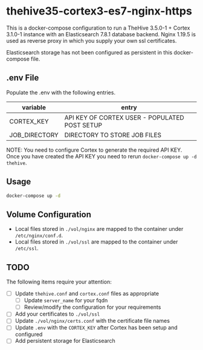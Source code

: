 # thehive35-cortex3-es7-nginx-https

This is a docker-compose configuration to run a TheHive 3.5.0-1 + Cortex 3.1.0-1 instance with an Elasticsearch 7.8.1 database backend.  Nginx 1.19.5 is used as reverse proxy in which you supply your own ssl certificates.

Elasticsearch storage has not been configured as persistent in this docker-compose file.

## .env File

Populate the .env with the following entries.  

| variable              | entry                                         |
|-----------------------|-----------------------------------------------|
| CORTEX_KEY            | API KEY OF CORTEX USER - POPULATED POST SETUP |
| JOB_DIRECTORY         | DIRECTORY TO STORE JOB FILES                  |

NOTE: You need to configure Cortex to generate the required API KEY.  Once you have created the API KEY you need to rerun `docker-compose up -d thehive`.

## Usage

```bash
docker-compose up -d
```

## Volume Configuration

- Local files stored in `./vol/nginx` are mapped to the container under `/etc/nginx/conf.d`.  
- Local files stored in `./vol/ssl` are mapped to the container under `/etc/ssl`.  

## TODO

The following items require your attention:

- [ ] Update `thehive.conf` and `cortex.conf` files as appropriate
  - [ ] Update `server_name` for your fqdn
  - [ ] Review/modify the configuration for your requirements
- [ ] Add your certificates to `./vol/ssl`
- [ ] Update `./vol/nginx/certs.conf` with the certificate file names
- [ ] Update `.env` with the `CORTEX_KEY` after Cortex has been setup and configured
- [ ] Add persistent storage for Elasticsearch
